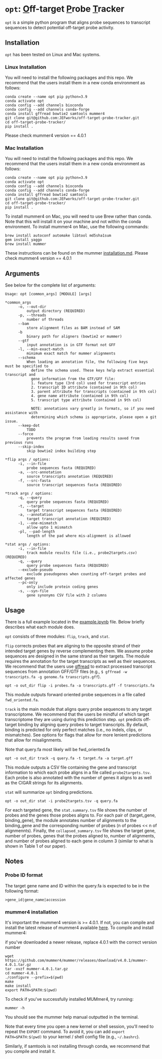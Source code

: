 # `opt`: <ins>O</ins>ff-target <ins>P</ins>robe <ins>T</ins>racker

`opt` is a simple python program that aligns probe sequences to transcript sequences to detect potential off-target probe activity.


## Installation

`opt` has been tested on Linux and Mac systems.


### Linux Installation

You will need to install the following packages and this repo. We recommend that the users install them in a new conda environment as follows:

```
conda create --name opt pip python=3.9
conda activate opt
conda config --add channels bioconda
conda config --add channels conda-forge
conda install gffread bowtie2 samtools mummer4
git clone git@github.com:JEFworks/off-target-probe-tracker.git
cd off-target-probe-tracker/
pip install .
```
Please check mummer4 version == 4.0.1


### Mac Installation

You will need to install the following packages and this repo. We recommend that the users install them in a new conda environment as follows:

```
conda create --name opt pip python=3.9
conda activate opt
conda config --add channels bioconda
conda config --add channels conda-forge
conda install gffread bowtie2 samtools
git clone git@github.com:JEFworks/off-target-probe-tracker.git
cd off-target-probe-tracker/
pip install .
```

To install mummer4 on Mac, you will need to use Brew rather than conda. Note that this will install it on your machine and not within the conda environment. To install mummer4 on Mac, use the following commands:

```
brew install autoconf automake libtool md5sha1sum
gem install yaggo
brew install mummer
```
These instructions can be found on the mummer [installation.md](https://github.com/mummer4/mummer/blob/master/INSTALL.md). Please check mummer4 version == 4.0.1


## Arguments

See below for the complete list of arguments:
```
Usage: opt [common_args] [MODULE] [args]

*common_args
      -o, --out-dir
          output directory (REQUIRED)
      -p, --threads
          number of threads
      --bam
          store alignment files as BAM instead of SAM
      -b
          binary path for aligners (bowtie2 or mummer)
      --gtf
          input annotation is in GTF format not GFF
      -l, --min-exact-match
          minimum exact match for mummer alignments
      --schema
          When loading an annotation file, the following five keys must be specified to
            define the schema used. These keys help extract essential transcript and
            gene information from the GTF/GFF file:
            1. feature type (3rd col) used for transcript entries
            2. transcript ID attribute (contained in 9th col)
            3. parent attribute for transcripts (contained in 9th col)
            4. gene name attribute (contained in 9th col)
            5. transcript type attribute (contained in 9th col)

            NOTE: annotations vary greatly in formats, so if you need assistance with
            determining which schema is appropriate, please open a git issue.
      --keep-dot
          TODO
      --force
          prevents the program from loading results saved from previous runs
      --skip-index
          skip bowtie2 index building step
      
*flip args / options:
      -i, --in-file
          probe sequences fasta (REQUIRED)
      -a, --src-annotation
          source transcripts annotation (REQUIRED)
      -f, --src-fasta
          source transcript sequences fasta (REQUIRED)

*track args / options:
      -q, --query
          query probe sequences fasta (REQUIRED)
      -t, --target
          target transcript sequences fasta (REQUIRED)
      -a, --annotation
          target transcript annotation (REQUIRED)
      -1, --one-mismatch
          allow upto 1 mismatch
      -pl, --pad-length
          length of the pad where mis-alignment is allowed

*stat args / options:
      -i, --in-file
          track module results file (i.e., probe2targets.csv) (REQUIRED)
      -q, --query
          query probe sequences fasta (REQUIRED)
      --exclude-pseudo
          exclude pseudogenes when counting off-target probes and affected genes
      --pc-only
          only include protein coding genes
      -s, --syn-file
          gene synonyms CSV file with 2 columns
```


## Usage

There is a full example located in the [example.ipynb](https://github.com/JEFworks-Lab/off-target-probe-tracker/blob/main/example.ipynb) file. Below briefly describes what each module does.

`opt` consists of three modules: `flip`, `track`, and `stat`. 

`flip` corrects probes that are aligning to the opposite strand of their intended target genes by reverse complementing them. We assume probe sequences are designed in the same strand as their targets. The module requires the annotation for the target transcripts as well as their sequences. We recommend that the users use [gffread](https://github.com/gpertea/gffread) to extract processed transcript sequences from annotation GFF/GTF files (e.g., `$ gffread -w transcripts.fa -g genome.fa transcripts.gff`).

```
opt -o out_dir flip -i probes.fa -a transcripts.gff -f transcripts.fa
```

This module outputs forward oriented probe sequences in a file called `fwd_oriented.fa`. 

`track` is the main module that aligns query probe sequences to any target transcriptome. We recommend that the users be mindful of which target transcriptome they are using during this prediction step. `opt` predicts off-target binding by aligning query probes to target transcripts. By default, binding is predicted for only perfect matches (i.e., no indels, clips, or mismatches). See options for flags that allow for more lenient predictions that allow for misalignments.

Note that query.fa most likely will be fwd_oriented.fa

```
opt -o out_dir track -q query.fa -t target.fa -a target.gff
```

This module outputs a CSV file containing the gene and transcript information to which each probe aligns in a file called `probe2targets.tsv`. Each probe is also annotated with the number of genes it aligns to as well as the CIGAR strings for its alignments.

`stat` will summarize `opt` binding predictions.

```
opt -o out_dir stat -i probe2targets.tsv -q query.fa
```

For each targeted gene, the `stat.summary.tsv` file shows the number of probes and the genes those probes aligns to. For each pair of (target_gene, binding_gene), the module annotates number of alignments to the binding_gene and the corresponding number of probes (n of probes << n of alignmennts). Finally, the `collapsed_summary.tsv` file shows the target gene, number of probes, genes that the probes aligned to, number of alignments, and number of probes aligned to each gene in column 3 (similar to what is shown in Table 1 of our paper).


## Notes

### Probe ID format

The target gene name and ID within the query.fa is expected to be in the following format:

`>gene_id|gene_name|accession`


### mummer4 installation

It's important the mummer4 version is >= 4.0.1. If not, you can compile and install the latest release of mummer4 available [here](https://github.com/mummer4/mummer/releases). To compile and install mummer4:

if you've downloaded a newer release, replace 4.0.1 with the correct version number
```
wget https://github.com/mummer4/mummer/releases/download/v4.0.1/mummer-4.0.1.tar.gz
tar -xvzf mummer-4.0.1.tar.gz
cd mummer-4.0.1
./configure --prefix=$(pwd)
make
make install
export PATH=$PATH:$(pwd)
```

To check if you've successfully installed MUMmer4, try running:

```
mummer -h
```

You should see the mummer help manual outputted in the terminal.

Note that every time you open a new kernel or shell session, you'll need to repeat the `EXPORT` command. To avoid it, you can add `export PATH=$PATH:$(pwd)` to your kernel / shell config file (e.g., `~/.bashrc`).

Similarly, if samtools is not installing through conda, we recommend that you compile and install it.
